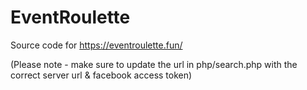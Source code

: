# EventRoulette

Source code for https://eventroulette.fun/

(Please note - make sure to update the url in php/search.php with the correct server url & facebook access token)
